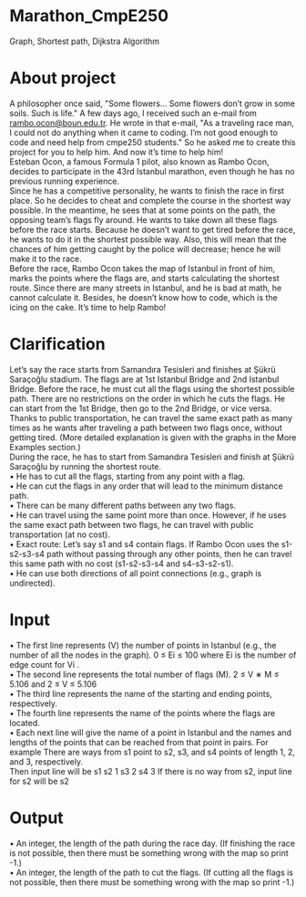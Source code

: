 # Marathon_CmpE250
Graph, Shortest path, Dijkstra Algorithm

# About project
A philosopher once said, "Some flowers... Some flowers don’t grow in some soils. Such is
life." A few days ago, I received such an e-mail from rambo.ocon@boun.edu.tr. He wrote in
that e-mail, "As a traveling race man, I could not do anything when it came to coding. I’m
not good enough to code and need help from cmpe250 students." So he asked me to create
this project for you to help him. And now it’s time to help him!<br/>
Esteban Ocon, a famous Formula 1 pilot, also known as Rambo Ocon, decides to participate in the 43rd Istanbul marathon, even though he has no previous running experience.<br/>
Since he has a competitive personality, he wants to finish the race in first place. So he decides
to cheat and complete the course in the shortest way possible.
In the meantime, he sees that at some points on the path, the opposing team’s flags
fly around. He wants to take down all these flags before the race starts. Because he doesn’t
want to get tired before the race, he wants to do it in the shortest possible way. Also, this
will mean that the chances of him getting caught by the police will decrease; hence he will
make it to the race.<br/>
Before the race, Rambo Ocon takes the map of Istanbul in front of him, marks the
points where the flags are, and starts calculating the shortest route. Since there are many
streets in Istanbul, and he is bad at math, he cannot calculate it. Besides, he doesn’t know
how to code, which is the icing on the cake. It’s time to help Rambo!<br/>

# Clarification
Let’s say the race starts from Samandıra Tesisleri and finishes at Şükrü Saraçoğlu stadium. The flags are at 1st Istanbul Bridge and 2nd Istanbul Bridge.
Before the race, he must cut all the flags using the shortest possible path. There are no
restrictions on the order in which he cuts the flags. He can start from the 1st Bridge, then
go to the 2nd Bridge, or vice versa. <br/>
Thanks to public transportation, he can travel the same exact path as many times as he
wants after traveling a path between two flags once, without getting tired. (More detailed
explanation is given with the graphs in the More Examples section.)<br/>
During the race, he has to start from Samandıra Tesisleri and finish at Şükrü Saraçoğlu
by running the shortest route.<br/>
• He has to cut all the flags, starting from any point with a flag.<br/>
• He can cut the flags in any order that will lead to the minimum distance path.<br/>
• There can be many different paths between any two flags.<br/>
• He can travel using the same point more than once. However, if he uses the same
exact path between two flags, he can travel with public transportation (at no cost).<br/>
• Exact route: Let’s say s1 and s4 contain flags. If Rambo Ocon uses the s1-s2-s3-s4
path without passing through any other points, then he can travel this same path with
no cost (s1-s2-s3-s4 and s4-s3-s2-s1).<br/>
• He can use both directions of all point connections (e.g., graph is undirected).<br/>

# Input
• The first line represents (V) the number of points in Istanbul (e.g., the
number of all the nodes in the graph).
0 ≤ Ei ≤ 100 where Ei
is the number of edge count for Vi
.<br/>
• The second line represents the total number of flags (M).
2 ≤ V ∗ M ≤ 5.106 and 2 ≤ V ≤ 5.106<br/>
• The third line represents the name of the starting and ending points, respectively.<br/>
• The fourth line represents the name of the points where the flags are located.<br/>
• Each next line will give the name of a point in Istanbul and the names and
lengths of the points that can be reached from that point in pairs. For example
There are ways from s1 point to s2, s3, and s4 points of length 1, 2, and 3,
respectively.<br/>
Then input line will be s1 s2 1 s3 2 s4 3 If there is no way from s2,
input line for s2 will be s2
<br/>

# Output
• An integer, the length of the path during the race day. (If finishing the race
is not possible, then there must be something wrong with the map so print -1.)<br/>
• An integer, the length of the path to cut the flags. (If cutting all the flags is
not possible, then there must be something wrong with the map so print -1.)
